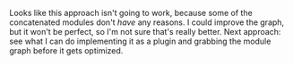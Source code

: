 Looks like this approach isn't going to work, because some of the concatenated modules don't _have_ any reasons.  I could improve the graph, but it won't be perfect, so I'm not sure that's really better.  Next approach: see what I can do implementing it as a plugin and grabbing the module graph before it gets optimized.